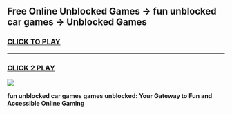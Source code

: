 
## Free Online Unblocked Games → fun unblocked car games → Unblocked Games
<h3>
<a href="https://premium.freeplayer.one?title=fun_unblocked_car_games&ref=21F">CLICK TO PLAY</a></h3>
<hr>

<h3>
<a href="https://premium.freeplayer.one?title=fun_unblocked_car_games&ref=21F">CLICK 2 PLAY</a>
  
</h3>

<a href="https://premium.freeplayer.one?title=fun_unblocked_car_games&ref=21F/"><img src="https://clearcache.store/games.png"></a>


**fun unblocked car games games unblocked: Your Gateway to Fun and Accessible Online Gaming**
